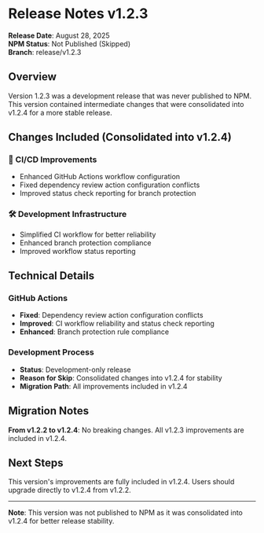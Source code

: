 # Release Notes v1.2.3

**Release Date**: August 28, 2025  
**NPM Status**: Not Published (Skipped)  
**Branch**: release/v1.2.3

## Overview

Version 1.2.3 was a development release that was never published to NPM. This version contained intermediate changes that were consolidated into v1.2.4 for a more stable release.

## Changes Included (Consolidated into v1.2.4)

### 🔧 CI/CD Improvements

- Enhanced GitHub Actions workflow configuration
- Fixed dependency review action configuration conflicts
- Improved status check reporting for branch protection

### 🛠️ Development Infrastructure

- Simplified CI workflow for better reliability
- Enhanced branch protection compliance
- Improved workflow status reporting

## Technical Details

### GitHub Actions

- **Fixed**: Dependency review action configuration conflicts
- **Improved**: CI workflow reliability and status check reporting
- **Enhanced**: Branch protection rule compliance

### Development Process

- **Status**: Development-only release
- **Reason for Skip**: Consolidated changes into v1.2.4 for stability
- **Migration Path**: All improvements included in v1.2.4

## Migration Notes

**From v1.2.2 to v1.2.4**: No breaking changes. All v1.2.3 improvements are included in v1.2.4.

## Next Steps

This version's improvements are fully included in v1.2.4. Users should upgrade directly to v1.2.4 from v1.2.2.

---

**Note**: This version was not published to NPM as it was consolidated into v1.2.4 for better release stability.
